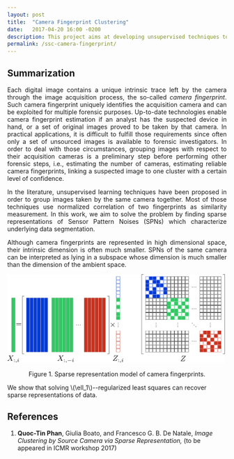 ```yaml
---
layout: post
title:  "Camera Fingerprint Clustering"
date:   2017-04-20 16:00 -0200
description: This project aims at developing unsupervised techniques to cluster images by their acquisition device
permalink: /ssc-camera-fingerprint/
---
```


## Summarization

<p align="justify">
  Each digital image contains a unique intrinsic trace left by the camera through the image acquisition process, the so-called <em>camera fingerprint</em>. Such camera fingerprint uniquely identifies the acquisition camera and can be exploited for multiple forensic purposes. Up-to-date technologies enable camera fingerprint estimation if an analyst has the suspected device in hand, or a set of original images proved to be taken by that camera. In practical applications, it is difficult to fulfill those requirements since often only a set of unsourced images is available to forensic investigators. In order to deal with those circumstances, grouping images with respect to their acquisition cameras is a preliminary step before performing other forensic steps, i.e., estimating the number of cameras, estimating reliable camera fingerprints, linking a suspected image to one cluster with a certain level of confidence.
</p>
<p align="justify">
  In the literature, unsupervised learning techniques have been proposed in order to group images taken by the same camera together. Most of those techniques use normalized correlation of two fingerprints as similarity measurement. In this work, we aim to solve the problem by finding sparse representations of Sensor Pattern Noises (SPNs) which characterize underlying data segmentation.
</p>
<p align="justify">
  Although camera fingerprints are represented in high dimensional space, their intrinsic dimension is often much smaller. SPNs of the same camera can be interpreted as lying in a subspace whose dimension is much smaller than the dimension of the ambient space.
</p>

<img src="/assets/img/SSC/sparse-model.pdf" width="500" />
<p align="middle">Figure 1. Sparse representation model of camera fingerprints.</p>

<p>
  We show that solving \(\ell_1\)--regularized least squares can recover sparse representations of data.
</p>

## References
  1. **Quoc-Tin Phan**, Giulia Boato, and Francesco G. B. De Natale, *Image Clustering by Source Camera via Sparse Representation,* (to be appeared in ICMR workshop 2017)
